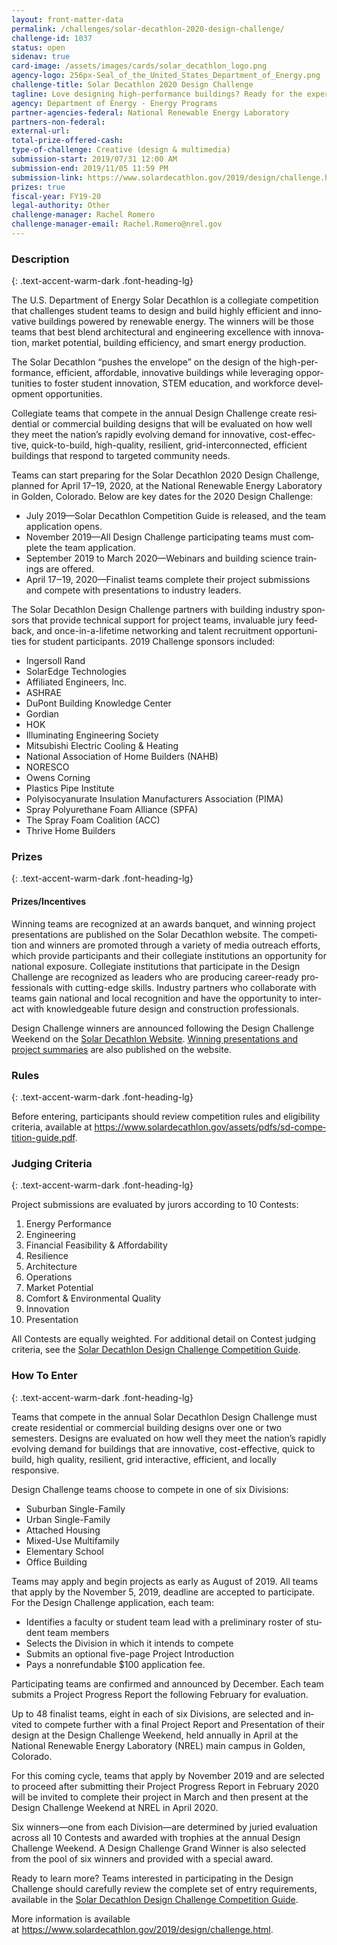 ```yaml
---
layout: front-matter-data
permalink: /challenges/solar-decathlon-2020-design-challenge/
challenge-id: 1037
status: open
sidenav: true
card-image: /assets/images/cards/solar_decathlon_logo.png
agency-logo: 256px-Seal_of_the_United_States_Department_of_Energy.png
challenge-title: Solar Decathlon 2020 Design Challenge
tagline: Love designing high-performance buildings? Ready for the experience of a lifetime? The U.S. Department of Energy Solar Decathlon® Design Challenge is ready for you.
agency: Department of Energy - Energy Programs
partner-agencies-federal: National Renewable Energy Laboratory
partners-non-federal: 
external-url:
total-prize-offered-cash:
type-of-challenge: Creative (design & multimedia)
submission-start: 2019/07/31 12:00 AM
submission-end: 2019/11/05 11:59 PM
submission-link: https://www.solardecathlon.gov/2019/design/challenge.html
prizes: true
fiscal-year: FY19-20
legal-authority: Other
challenge-manager: Rachel Romero
challenge-manager-email: Rachel.Romero@nrel.gov
---
```




<!-- Description start -->
### Description
{: .text-accent-warm-dark .font-heading-lg}

 <div class="description">
                          <p><span lang="EN">The U.S. Department of Energy Solar Decathlon is a collegiate competition that challenges student teams to design and build highly efficient and innovative buildings powered by renewable energy. The winners will be those teams that best blend architectural and engineering excellence with innovation, market potential, building efficiency, and smart energy production.</span></p>
<p><span lang="EN">The Solar Decathlon &ldquo;pushes the envelope&rdquo; on the design of the high-performance, efficient, affordable, innovative buildings while leveraging opportunities to foster student innovation, STEM education, and workforce development opportunities.</span></p>
<p><span lang="EN">Collegiate teams that compete in the annual Design Challenge create residential or commercial building designs that will be evaluated on how well they meet the nation&rsquo;s rapidly evolving demand for innovative, cost-effective, quick-to-build, high-quality, resilient, grid-interconnected, efficient buildings that respond to targeted community needs.</span></p>
<p><span lang="EN">Teams can start preparing for the Solar Decathlon 2020 Design Challenge, planned for April 17&ndash;19, 2020, at the National Renewable Energy Laboratory in Golden, Colorado. Below are key dates for the 2020 Design Challenge: </span></p>
<ul>
<li><span lang="EN">July 2019&mdash;Solar Decathlon Competition Guide is released, and the team application opens. </span></li>
<li><span lang="EN">November 2019&mdash;All Design Challenge participating teams must complete the team application. </span></li>
<li><span lang="EN">September 2019 to March 2020&mdash;Webinars and building science trainings are offered. </span></li>
<li><span lang="EN">April 17‒19, 2020&mdash;Finalist teams complete their project submissions and compete with presentations to industry leaders.</span></li>
</ul>
<p><span lang="EN">The Solar Decathlon Design Challenge partners with building industry sponsors that provide technical support for project teams, invaluable jury feedback, and once-in-a-lifetime networking and talent recruitment opportunities for student participants. 2019 Challenge sponsors included:</span></p>
<ul>
<li><span lang="EN">Ingersoll Rand</span></li>
<li><span lang="EN">SolarEdge Technologies</span></li>
<li><span lang="EN">Affiliated Engineers, Inc.</span></li>
<li><span lang="EN">ASHRAE</span></li>
<li><span lang="EN">DuPont Building Knowledge Center</span></li>
<li><span lang="EN">Gordian</span></li>
<li><span lang="EN">HOK</span></li>
<li><span lang="EN">Illuminating Engineering Society</span></li>
<li><span lang="EN">Mitsubishi Electric Cooling &amp; Heating</span></li>
<li><span lang="EN">National Association of Home Builders (NAHB)</span></li>
<li><span lang="EN">NORESCO</span></li>
<li><span lang="EN">Owens Corning</span></li>
<li><span lang="EN">Plastics Pipe Institute</span></li>
<li><span lang="EN">Polyisocyanurate Insulation Manufacturers Association (PIMA)</span></li>
<li><span lang="EN">Spray Polyurethane Foam Alliance (SPFA)</span></li>
<li><span lang="EN">The Spray Foam Coalition (ACC)</span></li>
<li><span lang="EN">Thrive Home Builders</span></li>
</ul>
              </div>

<!-- Prizes start -->
### Prizes
{: .text-accent-warm-dark .font-heading-lg}

<div class="prize-item">
        <h4 class="text-primary">Prizes/Incentives</h4>
                                  <div class="description">
            <p><span lang="EN">Winning teams are recognized at an awards banquet, and winning project presentations are published on the Solar Decathlon website. The competition and winners are promoted through a variety of media outreach efforts, which provide participants and their collegiate institutions an opportunity for national exposure. Collegiate institutions that participate in the Design Challenge are recognized as leaders who are producing career-ready professionals with cutting-edge skills. Industry partners who collaborate with teams gain national and local recognition and have the opportunity to interact with knowledgeable future design and construction professionals.</span></p>
<p><span lang="EN">Design Challenge winners are announced following the Design Challenge Weekend on the <a href="https://www.solardecathlon.gov/2019/design/challenge-results.html" target="_blank" rel="noopener">Solar Decathlon Website</a>. <a href="https://www.solardecathlon.gov/2019/design/challenge-teams-summaries-presentations.html" target="_blank" rel="noopener">Winning presentations and project summaries</a> are also published on the website.</span></p>
          </div>
              </div>
              
<!-- Rules start -->
### Rules 
{: .text-accent-warm-dark .font-heading-lg}

<div class="description">
        <p><span lang="EN">Before entering, participants should review competition rules and eligibility criteria, available at <a href="https://www.solardecathlon.gov/assets/pdfs/sd-competition-guide.pdf" target="_blank" rel="noopener">https://www.solardecathlon.gov/assets/pdfs/sd-competition-guide.pdf</a>.</span></p>
      </div>

<!-- Judging start -->
### Judging Criteria
{: .text-accent-warm-dark .font-heading-lg}

<div class="judging-criterias">
        <div class="prize-item">
                                      <p><span lang="EN">Project submissions are evaluated by jurors according to 10 Contests: </span></p>
<ol>
<li><span lang="EN">Energy Performance</span></li>
<li><span lang="EN">Engineering</span></li>
<li><span lang="EN">Financial Feasibility &amp; Affordability</span></li>
<li><span lang="EN">Resilience</span></li>
<li><span lang="EN">Architecture</span></li>
<li><span lang="EN">Operations</span></li>
<li><span lang="EN">Market Potential</span></li>
<li><span lang="EN">Comfort &amp; Environmental Quality</span></li>
<li><span lang="EN">Innovation</span></li>
<li><span lang="EN">Presentation</span></li>
</ol>
<p><span lang="EN">All Contests are equally weighted. For additional detail on Contest judging criteria, see the <a href="https://www.solardecathlon.gov/assets/pdfs/sd-competition-guide.pdf" target="_blank" rel="noopener">Solar Decathlon Design Challenge Competition Guide</a>.</span></p>
                    </div>
    </div> 

<!--  How To Enter start -->
### How To Enter
{: .text-accent-warm-dark .font-heading-lg}

<div class="description">
        <p><span lang="EN">Teams that compete in the annual Solar Decathlon Design Challenge must create residential or commercial building designs over one or two semesters. Designs are evaluated on how well they meet the nation&rsquo;s rapidly evolving demand for buildings that are innovative, cost-effective, quick to build, high quality, resilient, grid interactive, efficient, and locally responsive.</span></p>
<p><span lang="EN">Design Challenge teams choose to compete in one of six Divisions: </span></p>
<ul>
<li><span lang="EN">Suburban Single-Family </span></li>
<li><span lang="EN">Urban Single-Family </span></li>
<li><span lang="EN">Attached Housing</span></li>
<li><span lang="EN">Mixed-Use Multifamily</span></li>
<li><span lang="EN">Elementary School</span></li>
<li><span lang="EN">Office Building</span></li>
</ul>
<p><span lang="EN">Teams may apply and begin projects as early as August of 2019. All teams that apply by the November 5, 2019, deadline are accepted to participate. For the Design Challenge application, each team: </span></p>
<ul>
<li><span lang="EN">Identifies a faculty or student team lead with a preliminary roster of student team members</span></li>
<li><span lang="EN">Selects the Division in which it intends to compete </span></li>
<li><span lang="EN">Submits an optional five-page Project Introduction </span></li>
<li><span lang="EN">Pays a nonrefundable $100 application fee.</span></li>
</ul>
<p><span lang="EN">Participating teams are confirmed and announced by December. Each team submits a Project Progress Report the following February for evaluation.</span></p>
<p><span lang="EN">Up to 48 finalist teams, eight in each of six Divisions, are selected and invited to compete further with a final Project Report and Presentation of their design at the Design Challenge Weekend, held annually in April at the National Renewable Energy Laboratory (NREL) main campus in Golden, Colorado.</span></p>
<p><span lang="EN">For this coming cycle, teams that apply by November 2019 and are selected to proceed after submitting their Project Progress Report in February 2020 will be invited to complete their project in March and then present at the Design Challenge Weekend at NREL in April 2020.</span></p>
<p><span lang="EN">Six winners&mdash;one from each Division&mdash;are determined by juried evaluation across all 10 Contests and awarded with trophies at the annual Design Challenge Weekend. A Design Challenge Grand Winner is also selected from the pool of six winners and provided with a special award.</span></p>
<p><span lang="EN">Ready to learn more? Teams interested in participating in the Design Challenge should carefully review the complete set of entry requirements, available in the <a href="https://www.solardecathlon.gov/assets/pdfs/sd-competition-guide.pdf" target="_blank" rel="noopener">Solar Decathlon Design Challenge Competition Guide</a>.</span></p>
<p><span lang="EN">More information is available at&nbsp;<a href="https://www.solardecathlon.gov/2019/design/challenge.html" target="_blank" rel="noopener">https://www.solardecathlon.gov/2019/design/challenge.html</a>.</span></p>
      </div>
